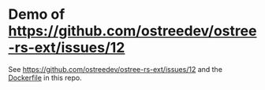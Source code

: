 # Demo of  https://github.com/ostreedev/ostree-rs-ext/issues/12

See https://github.com/ostreedev/ostree-rs-ext/issues/12
and the [Dockerfile](Dockerfile) in this repo.
